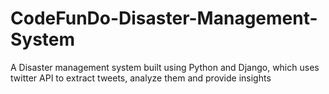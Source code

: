 # CodeFunDo-Disaster-Management-System
A Disaster management system built using Python and Django, which uses twitter API to extract tweets, analyze them and provide insights
